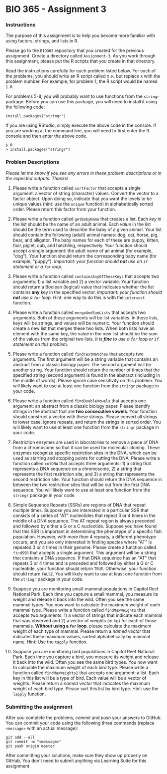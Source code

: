 # BIO 365 - Assignment 3

### Instructions

The purpose of this assignment is to help you become more familiar with using factors, strings, and lists in R. 

Please go to the `BIO365` repository that you created for the previous assignment. Create a directory called `Assignment-3`. As you work through this assignment, please put the R scripts that you create in that directory.

Read the instructions carefully for each problem listed below. For each of the problems, you should write an R script called `X.R`, but replace `X` with the problem number. For example, for problem 1, the R script would be named `1.R`.

For problems 5-8, you will probably want to use functions from the `stringr` package. Before you can use this package, you will need to install it using the following code:

```
install.packages("stringr")
```

If you are using RStudio, simply execute the above code in the console. If you are working at the command line, you will need to first enter the R console and then enter the above code.

```
$ R
> install.packages("stringr")
```

### Problem Descriptions

*Please let me know if you see any errors in these problem descriptions or in the expected outputs. Thanks!*

1. Please write a function called `sortFactor` that accepts a single argument: a vector of string (character) values. Convert the vector to a factor object. Upon doing so, indicate that you want the levels to be unique values (hint: use the `unique` function) in alphabetically sorted order. Please return this factor from your function.

2. Please write a function called `getBabyName` that creates a list. Each *key* in the list should be the name of an adult animal. Each *value* in the list should be the term used to describe the baby of a given animal. Your list should contain the following (adult) animal names: dog, cat, horse, pig, bear, and alligator. The baby names for each of these are puppy, kitten, foal, piglet, cub, and hatchling, respectively. Your function should accept a single argument: the adult name of an animal (for example, "dog"). Your function should return the corresponding baby name (for example, "puppy"). *Important: your function should **not** use an `if` statement or a `for` loop.*

3. Please write a function called `containsAnyOfTheseKeys` that accepts two arguments: 1) a list variable and 2) a vector variable. Your function should return a Boolean (logical) value that indicates whether the list contains **any** key in the specified vector. *Important: your function should **not** use a `for` loop.* Hint: one way to do this is with the `intersect` function.

4. Please write a function called `mergeAndSumLists` that accepts two arguments. Both of these arguments will be list variables. In these lists, keys will be strings, and values will be numeric. Your function should create a new list that merges these two lists. When both lists have an element with the same key, the value in the new list should be the sum of the values from the original two lists. *It is **fine** to use a `for` loop or `if` statement on this problem.*

5. Please write a function called `findTextMatches` that accepts two arguments. The first argument will be a string variable that contains an abstract from a classic biology paper. The second argument will be another string. Your function should return the number of times that the specified string (second argument) is found in the abstract (including in the middle of words). Please ignore case sensitivity on this problem. You will likely want to use at least one function from the `stringr` package in your code.

6. Please write a function called `findDoubleVowels` that accepts one argument: an abstract from a classic biology paper. Please identify strings in the abstract that are **two consecutive vowels**. Your function should construct a vector with these strings. Please convert all strings to lower case, ignore repeats, and return the strings in sorted order. You will likely want to use at least one function from the `stringr` package in your code.

7. Restriction enzymes are used in laboratories to remove a piece of DNA from a chromosome so that it can be used for molecular cloning. These enzymes recognize specific restriction sites in the DNA, which can be used as starting and stopping points for cutting the DNA. Please write a function called `cutDNA` that accepts three arguments: 1) a string that represents a DNA sequence on a chromosome, 2) a string that represents the first restriction site, and 3) a string that represents the second restriction site. Your function should return the DNA sequence in between the two restriction sites that will be cut from the first DNA sequence. You will likely want to use at least one function from the `stringr` package in your code.

8. Simple Sequence Repeats (SSRs) are regions of DNA that repeat multiple times. Suppose you are interested in a particular SSR that consists of a series of "AT" nucleotides that repeat 3 or 4 times in the middle of a DNA sequence. The AT repeat region is always preceded and followed by either a G or a C nucleotide. Suppose you have found that this SSR is important in determining the phenotype of a specific fish population. However, with *more than* 4 repeats, a different phenotype occurs, and you are only interested in finding species where "AT" is repeated 3 or 4 times in their genome. Please create a function called `findSSR` that accepts a single argument. This argument will be a string that contains a DNA sequence. If that DNA sequence has an "AT" that repeats 3 or 4 times and is preceded and followed by either a G or C nucleotide, your function should return `TRUE`. Otherwise, your function should return `FALSE`. You will likely want to use at least one function from the `stringr` package in your code.

9. Suppose you are monitoring small-mammal populations in Capitol Reef National Park. Each time you capture a small mammal, you measure its weight and release it back into the wild. Often you see the same mammal types. You now want to calculate the maximum weight of each mammal type. Please write a function called `findMaxWeights` that accepts two arguments: 1) a vector of strings that indicate each mammal that was observed and 2) a vector of weights (in kg) for each of those mammals. **Without using a `for` loop**, please calculate the maximum weight of each type of mammal. Please return a *named vector* that indicates these maximum values, sorted alphabetically by mammal name. Hint: Use the `tapply` function.

10. Suppose you are monitoring bird populations in Capitol Reef National Park. Each time you capture a bird, you measure its weight and release it back into the wild. Often you see the same bird types. You now want to calculate the maximum weight of each bird type. Please write a function called `findMaxWeights2` that accepts one argument: a list. Each key in this list will be a type of bird. Each value will be a vector of weights. Please return a *named vector* that indicates the maximum weight of each bird type. Please sort this list by bird type. Hint: use the `lapply` function.

### Submitting the assignment

After you complete the problems, *commit* and *push* your answers to GitHub. You can commit your code using the following three commands (replace `<message>` with an actual message):

```
git add --all
git commit -m "<message>"
git push origin master
```

After committing your solutions, make sure they show up properly on GitHub. You don't need to submit anything via Learning Suite for this assignment.
